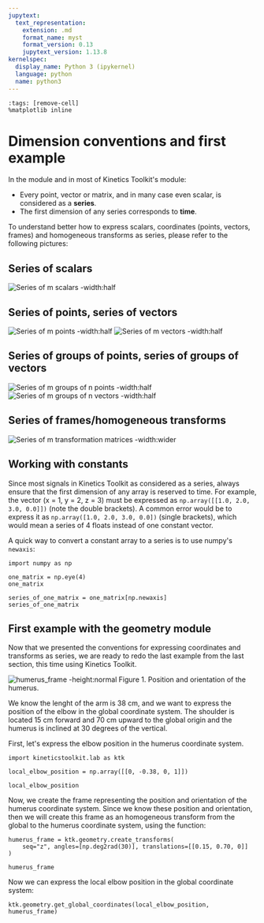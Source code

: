 ```yaml
---
jupytext:
  text_representation:
    extension: .md
    format_name: myst
    format_version: 0.13
    jupytext_version: 1.13.8
kernelspec:
  display_name: Python 3 (ipykernel)
  language: python
  name: python3
---
```


```{code-cell} ipython3
:tags: [remove-cell]
%matplotlib inline
```

# Dimension conventions and first example

In the [](api/ktk.geometry.rst) module and in most of Kinetics Toolkit's module:

- Every point, vector or matrix, and in many case even scalar, is considered as a **series**.
- The first dimension of any series corresponds to **time**.

To understand better how to express scalars, coordinates (points, vectors, frames) and homogeneous transforms as series, please refer to the following pictures:

## Series of scalars

![Series of m scalars -width:half](_static/images/series_of_m_scalars.png)

## Series of points, series of vectors

![Series of m points -width:half](_static/images/series_of_m_points.png)
![Series of m vectors -width:half](_static/images/series_of_m_vectors.png)

## Series of groups of points, series of groups of vectors

![Series of m groups of n points -width:half](_static/images/series_of_m_groups_of_n_points.png)
 ![Series of m groups of n vectors -width:half](_static/images/series_of_m_groups_of_n_vectors.png)

## Series of frames/homogeneous transforms

![Series of m transformation matrices -width:wider](_static/images/series_of_m_transformation_matrices.png)

## Working with constants

Since most signals in Kinetics Toolkit as considered as a series, always ensure that the first dimension of any array is reserved to time. For example, the vector (x = 1, y = 2, z = 3) must be expressed as `np.array([[1.0, 2.0, 3.0, 0.0]])` (note the double brackets). A common error would be to express it as `np.array([1.0, 2.0, 3.0, 0.0])` (single brackets), which would mean a series of 4 floats instead of one constant vector.

A quick way to convert a constant array to a series is to use numpy's `newaxis`:

```{code-cell} ipython3
import numpy as np

one_matrix = np.eye(4)
one_matrix
```

```{code-cell} ipython3
series_of_one_matrix = one_matrix[np.newaxis]
series_of_one_matrix
```

## First example with the geometry module

Now that we presented the conventions for expressing coordinates and transforms as series, we are ready to redo the last example from the last section, this time using Kinetics Toolkit.

![humerus_frame -height:normal](_static/images/humerus_frame.png)
Figure 1. Position and orientation of the humerus.

We know the lenght of the arm is 38 cm, and we want to express the position of the elbow in the global coordinate system. The shoulder is located 15 cm forward and 70 cm upward to the global origin and the humerus is inclined at 30 degrees of the vertical.

First, let's express the elbow position in the humerus coordinate system.

```{code-cell} ipython3
import kineticstoolkit.lab as ktk

local_elbow_position = np.array([[0, -0.38, 0, 1]])

local_elbow_position
```

Now, we create the frame representing the position and orientation of the humerus coordinate system. Since we know these position and orientation, then we will create this frame as an homogeneous transform from the global to the humerus coordinate system, using the [](api/ktk.geometry.create_transforms.rst) function:

```{code-cell} ipython3
humerus_frame = ktk.geometry.create_transforms(
    seq="z", angles=[np.deg2rad(30)], translations=[[0.15, 0.70, 0]]
)

humerus_frame
```

Now we can express the local elbow position in the global coordinate system:

```{code-cell} ipython3
ktk.geometry.get_global_coordinates(local_elbow_position, humerus_frame)
```
